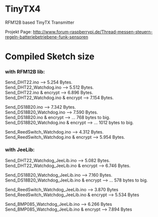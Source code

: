 TinyTX4
=======

RFM12B based TinyTX Transmitter


Projekt Page: http://www.forum-raspberrypi.de/Thread-messen-steuern-regeln-batteriebetriebene-funk-sensoren


# Compiled Sketch size

### with RFM12B lib:

Send_DHT22.ino --> 5.254 Bytes.  
Send_DHT22_Watchdog.ino --> 5.512 Bytes.  
Send_DHT22.ino & encrypt --> 6.896 Bytes.  
Send_DHT22_Watchdog.ino & encrypt --> 7.154 Bytes.  

Send_DS18B20.ino --> 7.342 Bytes.  
Send_DS18B20_Watchdog.ino --> 7.590 Bytes.  
Send_DS18B20.ino & encrypt --> ... 768 bytes to big.  
Send_DS18B20_Watchdog.ino & encrypt --> ... 1012 bytes to big.  

Send_ReedSwitch_Watchdog.ino --> 4.312 Bytes.  
Send_ReedSwitch_Watchdog.ino & encrypt --> 5.954 Bytes.  

### with JeeLib:

Send_DHT22_Watchdog_JeeLib.ino --> 5.082 Bytes.  
Send_DHT22_Watchdog_JeeLib.ino & encrypt --> 6.746 Bytes.  

Send_DS18B20_Watchdog_JeeLib.ino --> 7.160 Bytes.  
Send_DS18B20_Watchdog_JeeLib.ino & encrypt --> ... 578 bytes to big.  

Send_ReedSwitch_Watchdog_JeeLib.ino --> 3.870 Bytes
Send_ReedSwitch_Watchdog_JeeLib.ino & encrypt --> 5.534 Bytes

Send_BMP085_Watchdog_JeeLib.ino --> 6.266 Bytes
Send_BMP085_Watchdog_JeeLib.ino & encrypt --> 7.894 Bytes
